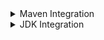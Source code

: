 <details>
<summary>Maven Integration</summary>
<br>
  
  - 1st way, download n configure Maven 
  ![](i/20220728220137.png)  

  - create a test pipeline
  ![](i/20220728220351.png)  

  ![](i/20220728220628.png)  

  ![](i/20220728220807.png)  

  -2nd way, if Maven is already installed on Slave 
  ![](i/20220728220940.png)  

  ![](i/20220728221106.png)  

  - 3rd way, specify the birnary to download n install
  ![](i/20220728221321.png)  
  ![](i/20220728221438.png)  
  ![](i/20220728221555.png)  

  - Alternatively , if need to set JDK version to reference
  ![](i/20220728221715.png)  
  ![](i/20220728221745.png)  

</details>

<details>
<summary>JDK Integration</summary>
<br>

    - Test JDK version

    ![](i/20220728222539.png)  

    ![](i/20220728223107.png)  

    - Manage Jenkins > System Information
  
     ![](i/20220728222833.png)  

     - similarly check this for slave

    ![](i/20220728222934.png)  

    ![](i/20220728223003.png)  

    - to install JDK

    ![](i/20220728223308.png)  

    ![](i/20220728223440.png)  

    ![](i/20220728223508.png)  

    ![](i/20220728223632.png)  

    ![](i/20220728223726.png)  

    ![](i/20220728223759.png)  

    - setting tool at stage level
  
     ![](i/20220728224109.png)  

     - on agent
     ![](i/20220728224309.png)  
     ![](i/20220728224423.png)  
     ![](i/20220728224506.png)  

     - 2nd way , to install JDK
     
      ![](i/20220729085727.png) 
      
      - test the version
    ![](i/20220729085854.png)  

    ![](i/20220729090009.png)  

    - 3rd way to install JDK
    ![](i/20220729090146.png)  

    ![](i/20220729090254.png)  

    - Test the version
    ![](i/20220729090433.png)  

    ![](i/20220729090519.png)  

    ![](i/20220729090536.png)  

    - 4th way, using shell commands
    ![](i/20220729090853.png)  

    ![](i/20220729091051.png)  

    - test the version
    ![](i/20220729091510.png)  

    ![](i/20220729091526.png)  

    ![](i/20220729091607.png)  

    
</details>